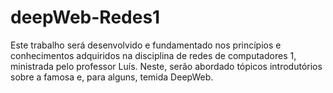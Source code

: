 # deepWeb-Redes1
Este trabalho será desenvolvido e fundamentado nos princípios e conhecimentos adquiridos na disciplina de redes de computadores 1, ministrada pelo professor Luís. Neste, serão abordado tópicos introdutórios sobre a famosa e, para alguns, temida DeepWeb.
